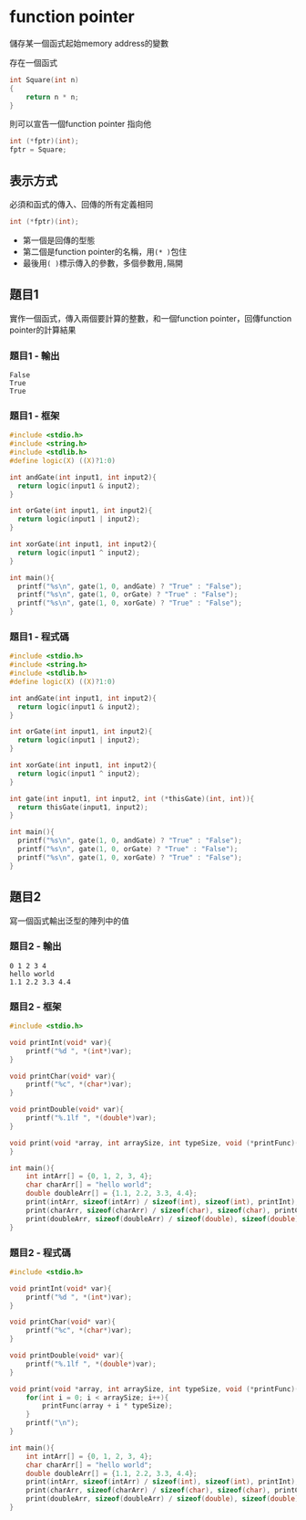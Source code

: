 <!-- slide -->
# function pointer

<!-- slide vertical = true-->
儲存某一個函式起始memory address的變數

<!-- slide vertical = true-->
存在一個函式

``` C
int Square(int n)
{
    return n * n;
}
```

<!-- slide vertical = true-->
則可以宣告一個function pointer 指向他

``` C
int (*fptr)(int);
fptr = Square;
```

<!-- slide -->
## 表示方式

<!-- slide vertical = true-->
必須和函式的傳入、回傳的所有定義相同

<!-- slide vertical = true-->
``` C
int (*fptr)(int);
```

* 第一個是回傳的型態
* 第二個是function pointer的名稱，用```(* )```包住
* 最後用```( )```標示傳入的參數，多個參數用```,```隔開

<!-- slide -->
## 題目1

實作一個函式，傳入兩個要計算的整數，和一個function pointer，回傳function pointer的計算結果

<!-- slide vertical = true-->
### 題目1 - 輸出

``` text
False
True
True
```

<!-- slide vertical = true-->
### 題目1 - 框架

``` C
#include <stdio.h>
#include <string.h>
#include <stdlib.h>
#define logic(X) ((X)?1:0)

int andGate(int input1, int input2){
  return logic(input1 & input2);
}

int orGate(int input1, int input2){
  return logic(input1 | input2);
}

int xorGate(int input1, int input2){
  return logic(input1 ^ input2);
}

int main(){
  printf("%s\n", gate(1, 0, andGate) ? "True" : "False");
  printf("%s\n", gate(1, 0, orGate) ? "True" : "False");
  printf("%s\n", gate(1, 0, xorGate) ? "True" : "False");
}
```

<!-- slide vertical = true-->
### 題目1 - 程式碼

``` C
#include <stdio.h>
#include <string.h>
#include <stdlib.h>
#define logic(X) ((X)?1:0)

int andGate(int input1, int input2){
  return logic(input1 & input2);
}

int orGate(int input1, int input2){
  return logic(input1 | input2);
}

int xorGate(int input1, int input2){
  return logic(input1 ^ input2);
}

int gate(int input1, int input2, int (*thisGate)(int, int)){
  return thisGate(input1, input2);
}

int main(){
  printf("%s\n", gate(1, 0, andGate) ? "True" : "False");
  printf("%s\n", gate(1, 0, orGate) ? "True" : "False");
  printf("%s\n", gate(1, 0, xorGate) ? "True" : "False");
}
```

<!-- slide -->
## 題目2

寫一個函式輸出泛型的陣列中的值

### 題目2 - 輸出

``` text
0 1 2 3 4 
hello world
1.1 2.2 3.3 4.4
```

<!-- slide vertical = true-->
### 題目2 - 框架

``` C
#include <stdio.h>

void printInt(void* var){
    printf("%d ", *(int*)var);
}

void printChar(void* var){
    printf("%c", *(char*)var);
}

void printDouble(void* var){
    printf("%.1lf ", *(double*)var);
}

void print(void *array, int arraySize, int typeSize, void (*printFunc)(void*)){
}

int main(){
    int intArr[] = {0, 1, 2, 3, 4};
    char charArr[] = "hello world";
    double doubleArr[] = {1.1, 2.2, 3.3, 4.4};
    print(intArr, sizeof(intArr) / sizeof(int), sizeof(int), printInt);
    print(charArr, sizeof(charArr) / sizeof(char), sizeof(char), printChar);
    print(doubleArr, sizeof(doubleArr) / sizeof(double), sizeof(double), printDouble);
}
```

<!-- slide vertical = true-->
### 題目2 - 程式碼

``` C
#include <stdio.h>

void printInt(void* var){
    printf("%d ", *(int*)var);
}

void printChar(void* var){
    printf("%c", *(char*)var);
}

void printDouble(void* var){
    printf("%.1lf ", *(double*)var);
}

void print(void *array, int arraySize, int typeSize, void (*printFunc)(void*)){
    for(int i = 0; i < arraySize; i++){
        printFunc(array + i * typeSize);
    }
    printf("\n");
}

int main(){
    int intArr[] = {0, 1, 2, 3, 4};
    char charArr[] = "hello world";
    double doubleArr[] = {1.1, 2.2, 3.3, 4.4};
    print(intArr, sizeof(intArr) / sizeof(int), sizeof(int), printInt);
    print(charArr, sizeof(charArr) / sizeof(char), sizeof(char), printChar);
    print(doubleArr, sizeof(doubleArr) / sizeof(double), sizeof(double), printDouble);
}
```
